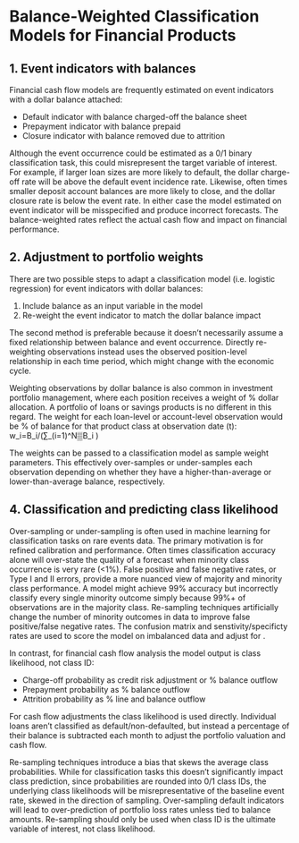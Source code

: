 # **Balance-Weighted Classification Models for Financial Products**

## 1.	Event indicators with balances

Financial cash flow models are frequently estimated on event indicators with a dollar balance attached:

*	Default indicator with balance charged-off the balance sheet
*	Prepayment indicator with balance prepaid
* Closure indicator with balance removed due to attrition 

Although the event occurrence could be estimated as a 0/1 binary classification task, this could misrepresent the target variable of interest. For example, if larger loan sizes are more likely to default, the dollar charge-off rate will be above the default event incidence rate. Likewise, often times smaller deposit account balances are more likely to close, and the dollar closure rate is below the event rate. In either case the model estimated on event indicator will be misspecified and produce incorrect forecasts. The balance-weighted rates reflect the actual cash flow and impact on financial performance.


## 2. Adjustment to portfolio weights
There are two possible steps to adapt a classification model (i.e. logistic regression) for event indicators with dollar balances:

1. Include balance as an input variable in the model
2. Re-weight the event indicator to match the dollar balance impact

The second method is preferable because it doesn’t necessarily assume a fixed relationship between balance and event occurrence. Directly re-weighting observations instead uses the observed position-level relationship in each time period, which might change with the economic cycle. 

Weighting observations by dollar balance is also common in investment portfolio management, where each position receives a weight of % dollar allocation. A portfolio of loans or savings products is no different in this regard. The weight for each loan-level or account-level observation would be % of balance for that product class at observation date (t):
w_i=B_i/(∑_(i=1)^N▒B_i )

The weights can be passed to a classification model as sample weight parameters. This effectively over-samples or under-samples each observation depending on whether they have a higher-than-average or lower-than-average balance, respectively.

## 4.	Classification and predicting class likelihood

Over-sampling or under-sampling is often used in machine learning for classification tasks on rare events data. The primary motivation is for refined calibration and performance. Often times classification accuracy alone will over-state the quality of a forecast when minority class occurrence is very rare (<1%). False positive and false negative rates, or Type I and II errors, provide a more nuanced view of majority and minority class performance. A model might achieve 99% accuracy but incorrectly classify every single minority outcome simply because 99%+ of observations are in the majority class. Re-sampling techniques artificially change the number of minority outcomes in data to improve false positive/false negative rates. The confusion matrix and senstivity/specificty rates are used to score the model on imbalanced data and adjust for .

In contrast, for financial cash flow analysis the model output is class likelihood, not class ID:
* Charge-off probability as credit risk adjustment or % balance outflow
* Prepayment probability as % balance outflow
* Attrition probability as % line and balance outflow 

For cash flow adjustments the class likelihood is used directly. Individual loans aren’t classified as default/non-defaulted, but instead a percentage of their balance is subtracted each month to adjust the portfolio valuation and cash flow. 

Re-sampling techniques introduce a bias that skews the average class probabilities. While for classification tasks this doesn’t significantly impact class prediction, since probabilities are rounded into 0/1 class IDs, the underlying class likelihoods will be misrepresentative of the baseline event rate, skewed in the direction of sampling. Over-sampling default indicators will lead to over-prediction of portfolio loss rates unless tied to balance amounts. Re-sampling should only be used when class ID is the ultimate variable of interest, not class likelihood.
